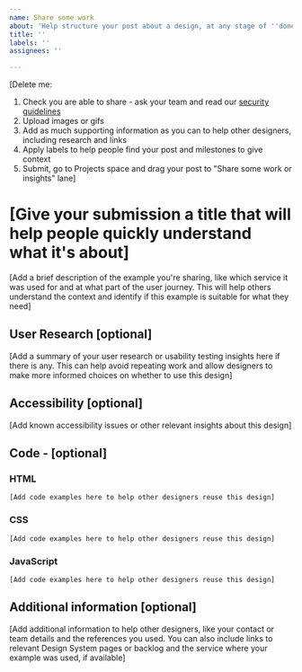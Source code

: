 ```yaml
---
name: Share some work
about: 'Help structure your post about a design, at any stage of ''done'' '
title: ''
labels: ''
assignees: ''

---
```


[Delete me:
1. Check you are able to share - ask your team and read our <a href="#">security guidelines</a>
2. Upload images or gifs
3. Add as much supporting information as you can to help other designers, including research and links
4. Apply labels to help people find your post and milestones to give context
5. Submit, go to Projects space and drag your post to "Share some work or insights" lane]


# [Give your submission a title that will help people quickly understand what it's about] 

[Add a brief description of the example you're sharing, like which service it was used for and at what part of the user journey. This will help others understand the context and identify if this example is suitable for what they need] 

## User Research [optional]

[Add a summary of your user research or usability testing insights here if there is any. This can help avoid repeating work and allow designers to make more informed choices on whether to use this design] 

## Accessibility [optional]

[Add known accessibility issues or other relevant insights about this design] 

## Code - [optional]

### HTML

```[Add code examples here to help other designers reuse this design]```

### CSS

```[Add code examples here to help other designers reuse this design]```

### JavaScript

```[Add code examples here to help other designers reuse this design]```

## Additional information [optional]

[Add additional information to help other designers, like your contact or team details and the references you used. You can also include links to relevant Design System pages or backlog and the service where your example was used, if available]
